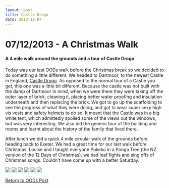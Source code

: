 ```yaml
---
layout: post
title: Castle Drogo
date: 2013-12-07
---
```


<h1>07/12/2013 - A Christmas Walk</h1>
<h4>A 4 mile walk around the grounds and a tour of Castle Drogo</h4>

Today was our last OODs walk before the Christmas break so we decided to do something a little different. 
We headed to Dartmoor, to the newest Castle in England, <a target="_blank" href="https://www.nationaltrust.org.uk/castle-drogo">Castle Drogo</a>.
As opposed to the normal tour of a Castle you get, this one was a little bit different. Because the castle was not built with the damp of Dartmoor in mind, when we were there they were taking off the outer layer of brick, cleaning it, placing better water proofing and insulation underneath and then replacing the brick.
We got to go up the scaffolding to see the progress of what they were doing, and got to wear super sexy high vis vests and safety helmets to do so. It meant that the Castle was in a big white tent, which admittedly spoiled some of the views out the windows, but was very interesting. 
We also did the generic tour of the building and rooms and learnt about the history of the family that lived there. 

After lunch we did a quick 4 mile circular walk of the grounds before heading back to Exeter. We had a great time for our last walk before Christmas.
Louise and I taught everyone Pukeko in a Ponga Tree (the NZ version of the 12 Days of Christmas), we had leaf fights and sing offs of Christmas songs. 
Couldn't have come up with a better Saturday.

<img src="https://adventuresofthetravellingtwins.com/Photos/2013-12-07-CastleDrogo/P1020780.JPG" class="image1">
<img src="https://adventuresofthetravellingtwins.com/Photos/2013-12-07-CastleDrogo/P1020781.JPG" class="image1">
<img src="https://adventuresofthetravellingtwins.com/Photos/2013-12-07-CastleDrogo/P1020792.JPG" class="image1">
<img src="https://adventuresofthetravellingtwins.com/Photos/2013-12-07-CastleDrogo/2.jpg" class="image1">
<img src="https://adventuresofthetravellingtwins.com/Photos/2013-12-07-CastleDrogo/3.jpg" class="image1">
<img src="https://adventuresofthetravellingtwins.com/Photos/2013-12-07-CastleDrogo/1.jpg" class="image1">

<a href="https://adventuresofthetravellingtwins.com/2013/09/21/oddswalks/">Return to OODs Post</a>
